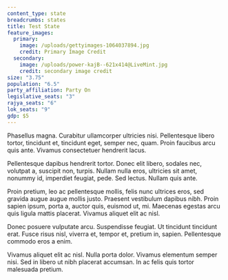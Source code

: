 ```yaml
---
content_type: state
breadcrumbs: states
title: Test State
feature_images:
  primary:
    image: /uploads/gettyimages-1064037894.jpg
    credit: Primary Image Credit
  secondary:
    image: /uploads/power-kajB--621x414@LiveMint.jpg
    credit: secondary image credit
size: "3.75"
population: "6.5"
party_affiliation: Party On
legislative_seats: "3"
rajya_seats: "6"
lok_seats: "9"
gdp: $5
---
```

Phasellus magna. Curabitur ullamcorper ultricies nisi. Pellentesque libero tortor, tincidunt et, tincidunt eget, semper nec, quam. Proin faucibus arcu quis ante. Vivamus consectetuer hendrerit lacus.

Pellentesque dapibus hendrerit tortor. Donec elit libero, sodales nec, volutpat a, suscipit non, turpis. Nullam nulla eros, ultricies sit amet, nonummy id, imperdiet feugiat, pede. Sed lectus. Nullam quis ante.

Proin pretium, leo ac pellentesque mollis, felis nunc ultrices eros, sed gravida augue augue mollis justo. Praesent vestibulum dapibus nibh. Proin sapien ipsum, porta a, auctor quis, euismod ut, mi. Maecenas egestas arcu quis ligula mattis placerat. Vivamus aliquet elit ac nisl.

Donec posuere vulputate arcu. Suspendisse feugiat. Ut tincidunt tincidunt erat. Fusce risus nisl, viverra et, tempor et, pretium in, sapien. Pellentesque commodo eros a enim.

Vivamus aliquet elit ac nisl. Nulla porta dolor. Vivamus elementum semper nisi. Sed in libero ut nibh placerat accumsan. In ac felis quis tortor malesuada pretium.
